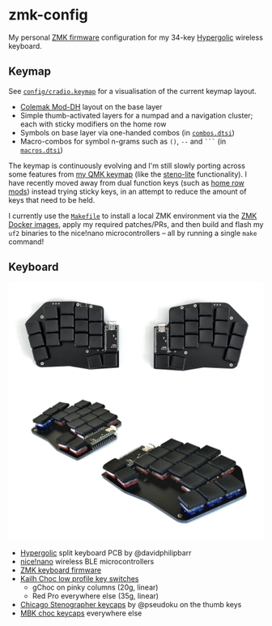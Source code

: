 # zmk-config

My personal [ZMK firmware][3] configuration for my 34-key [Hypergolic][1] wireless keyboard.

## Keymap

See [`config/cradio.keymap`](config/cradio.keymap) for a visualisation of the current keymap layout.

* [Colemak Mod-DH][8] layout on the base layer
* Simple thumb-activated layers for a numpad and a navigation cluster; each with sticky modifiers on the home row
* Symbols on base layer via one-handed combos (in [`combos.dtsi`](config/combos.dtsi))
* Macro-combos for symbol n-grams such as `()`, `--` and `` ``` `` (in [`macros.dtsi`](config/macros.dtsi))

The keymap is continuously evolving and I'm still slowly porting across some features from [my QMK keymap][7] (like the [steno-lite][11] functionality). I have recently moved away from dual function keys (such as [home row mods][9]) instead trying sticky keys, in an attempt to reduce the amount of keys that need to be held.

I currently use the [`Makefile`](Makefile) to install a local ZMK environment via the [ZMK Docker images][10], apply my required patches/PRs, and then build and flash my `uf2` binaries to the nice!nano microcontrollers – all by running a single `make` command!

## Keyboard

![Hypergolic wireless split keyboard](data/hypergolic.jpg)

* [Hypergolic][1] split keyboard PCB by @davidphilipbarr
* [nice!nano][2] wireless BLE microcontrollers
* [ZMK keyboard firmware][3]
* [Kailh Choc low profile key switches][6]
  * gChoc on pinky columns (20g, linear)
  * Red Pro everywhere else (35g, linear)
* [Chicago Stenographer keycaps][4] by @pseudoku on the thumb keys
* [MBK choc keycaps][5] everywhere else

[1]: https://github.com/davidphilipbarr/hypergolic
[2]: https://nicekeyboards.com/nice-nano/
[3]: https://github.com/zmkfirmware/zmk
[4]: https://github.com/pseudoku/PseudoMakeMeKeyCapProfiles#chicago-stenographer
[5]: https://www.reddit.com/r/MechanicalKeyboards/comments/eq6vzs/gb_mbk_choc_lowprofile_keycaps_preorder_now/
[6]: http://www.kailh.com/en/Products/Ks/CS/
[7]: https://github.com/dxmh/34keymap
[8]: https://colemakmods.github.io/mod-dh/
[9]: https://precondition.github.io/home-row-mods
[10]: https://github.com/zmkfirmware/zmk-docker
[11]: https://noahfrederick.com/log/colemak-steno-hybrid-in-qmk
